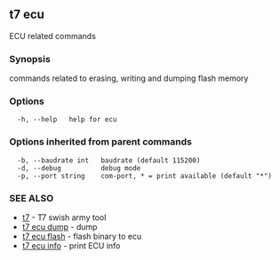 ## t7 ecu

ECU related commands

### Synopsis

commands related to erasing, writing and dumping flash memory

### Options

```
  -h, --help   help for ecu
```

### Options inherited from parent commands

```
  -b, --baudrate int   baudrate (default 115200)
  -d, --debug          debug mode
  -p, --port string    com-port, * = print available (default "*")
```

### SEE ALSO

* [t7](t7.md)	 - T7 swish army tool
* [t7 ecu dump](t7_ecu_dump.md)	 - dump <filename>
* [t7 ecu flash](t7_ecu_flash.md)	 - flash binary to ecu
* [t7 ecu info](t7_ecu_info.md)	 - print ECU info

